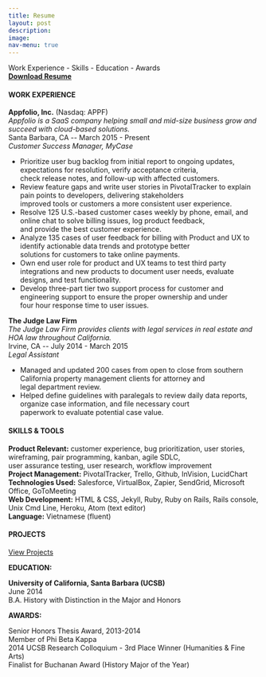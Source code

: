 ```yaml
---
title: Resume
layout: post
description:
image:
nav-menu: true
---
```


<p>
Work Experience - Skills - Education - Awards
<br />
<a href="assets/pdfs/Paul Pham, Resume 4-15-17.pdf"><strong>Download Resume</strong></a>
</p>

<h4><strong>WORK EXPERIENCE</strong></h4>

<strong>Appfolio, Inc.</strong> (Nasdaq: APPF)<br />
<em>Appfolio is a SaaS company helping small and mid-size business grow and succeed with cloud-based solutions.</em><br />
Santa Barbara, CA -- March 2015 - Present<br />
<em>Customer Success Manager, MyCase</em>

<ul>
  <li>Prioritize user bug backlog from initial report to ongoing updates, expectations for resolution, verify acceptance criteria, <br /> check release notes, and follow-up with affected customers.</li>
  <li>Review feature gaps and write user stories in PivotalTracker to explain pain points to developers, delivering stakeholders
  <br /> improved tools or customers a more consistent user experience.</li>
  <li>Resolve 125 U.S.-based customer cases weekly by phone, email, and online chat to solve billing issues, log product feedback,
  <br /> and provide the best customer experience.</li>
  <li>Analyze 135 cases of user feedback for billing with Product and UX to identify actionable data trends and prototype better
  <br /> solutions for customers to take online payments.</li>
  <li>Own end user role for product and UX teams to test third party integrations and new products to document user needs, evaluate
  <br /> designs, and test functionality.</li>
  <li>Develop three-part tier two support process for customer and engineering support to ensure the proper ownership and under <br />
  four hour response time to user issues.</li>
</ul>

<strong>The Judge Law Firm </strong><br />
<em>The Judge Law Firm provides clients with legal services in real estate and HOA law throughout California.</em><br />
Irvine, CA -- July 2014 - March 2015<br />
<em>Legal Assistant</em>

<ul>
  <li>Managed and updated 200 cases from open to close from southern California property management clients for attorney and <br /> legal department review.</li>
  <li>Helped define guidelines with paralegals to review daily data reports, organize case information, and file necessary court
  <br /> paperwork to evaluate potential case value.</li>
</ul>

<h4><strong>SKILLS & TOOLS</strong></h4>
<p>
<strong>Product Relevant:</strong> customer experience, bug prioritization, user stories, wireframing, pair programming, kanban, agile SDLC, <br /> user assurance testing, user research, workflow improvement
<br />
<strong>Project Management:</strong> PivotalTracker, Trello, Github, InVision, LucidChart<br />
<strong>Technologies Used:</strong> Salesforce, VirtualBox, Zapier, SendGrid, Microsoft Office, GoToMeeting<br />
<strong>Web Development:</strong> HTML & CSS, Jekyll, Ruby, Ruby on Rails, Rails console, Unix Cmd Line, Heroku, Atom (text editor)<br />
<strong>Language:</strong> Vietnamese (fluent)
</p>

<h4><strong>PROJECTS</strong></h4>
<a href="/projects.html" class="button">View Projects</a><br />

<strong>EDUCATION:</strong>

<p>
<strong>University of California, Santa Barbara (UCSB)</strong>
<br />
June 2014
<br />
B.A. History with Distinction in the Major and Honors
</p>

<strong>AWARDS:</strong>
<p>
    Senior Honors Thesis Award, 2013-2014 <br />
    Member of Phi Beta Kappa <br />
    2014 UCSB Research Colloquium - 3rd Place Winner (Humanities & Fine Arts) <br />
    Finalist for Buchanan Award (History Major of the Year) <br />
</p>
